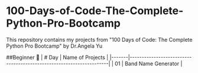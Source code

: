 # 100-Days-of-Code-The-Complete-Python-Pro-Bootcamp
This repository contains my projects from "100 Days of Code: The Complete Python Pro Bootcamp" by Dr.Angela Yu

##Beginner 🐣
| # Day | Name of Projects                                                    |
|-------|---------------------------------------------------------------------|
|  01   | Band Name Generator                                                 |




